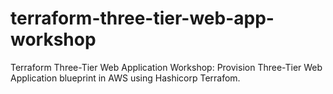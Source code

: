 # terraform-three-tier-web-app-workshop
Terraform Three-Tier Web Application Workshop: Provision Three-Tier Web Application blueprint in AWS using Hashicorp Terrafom.
